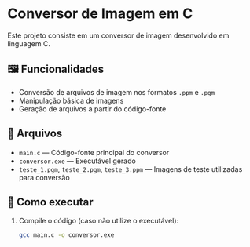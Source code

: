 # Conversor de Imagem em C

Este projeto consiste em um conversor de imagem desenvolvido em linguagem C.

## 🖼️ Funcionalidades

- Conversão de arquivos de imagem nos formatos `.ppm` e `.pgm`
- Manipulação básica de imagens
- Geração de arquivos a partir do código-fonte

## 📁 Arquivos

- `main.c` — Código-fonte principal do conversor
- `conversor.exe` — Executável gerado
- `teste_1.pgm`, `teste_2.pgm`, `teste_3.ppm` — Imagens de teste utilizadas para conversão

## 🚀 Como executar

1. Compile o código (caso não utilize o executável):
   ```bash
   gcc main.c -o conversor.exe
   ```
